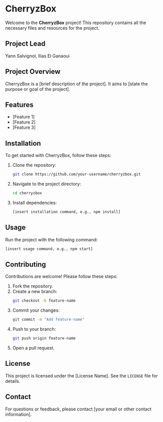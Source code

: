 # CherryzBox

Welcome to the **CherryzBox** project! This repository contains all the necessary files and resources for the project.

## Project Lead 

Yann Salvignol, Ilias El Ganaoui 

## Project Overview

CherryzBox is a [brief description of the project]. It aims to [state the purpose or goal of the project].

## Features

- [Feature 1]
- [Feature 2]
- [Feature 3]

## Installation

To get started with CherryzBox, follow these steps:

1. Clone the repository:
    ```bash
    git clone https://github.com/your-username/cherryzbox.git
    ```
2. Navigate to the project directory:
    ```bash
    cd cherryzbox
    ```
3. Install dependencies:
    ```bash
    [insert installation command, e.g., npm install]
    ```

## Usage

Run the project with the following command:
```bash
[insert usage command, e.g., npm start]
```

## Contributing

Contributions are welcome! Please follow these steps:

1. Fork the repository.
2. Create a new branch:
    ```bash
    git checkout -b feature-name
    ```
3. Commit your changes:
    ```bash
    git commit -m "Add feature-name"
    ```
4. Push to your branch:
    ```bash
    git push origin feature-name
    ```
5. Open a pull request.

## License

This project is licensed under the [License Name]. See the `LICENSE` file for details.

## Contact

For questions or feedback, please contact [your email or other contact information].
